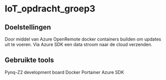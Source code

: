 # **IoT_opdracht_groep3**

## Doelstellingen

Door middel van Azure OpenRemote docker containers builden om updates uit te voeren.
Via Azure SDK een data stroom naar de cloud verzenden.

## Gebruikte tools

Pynq-Z2 development board
Docker
Portainer
Azure SDK

